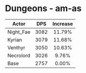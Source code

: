 # Dungeons - am-as
| Actor | DPS | Increase |
|---|:---:|:---:|
|Night_Fae|3082|11.79%|
|Kyrian|3079|11.68%|
|Venthyr|3050|10.63%|
|Necrolord|3026|9.76%|
|Base|2757|0.00%|
